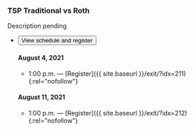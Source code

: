### TSP Traditional vs Roth  

Description pending

<ul class="usa-accordion">
<li>
  <button
    class="usa-accordion-button"
    aria-expanded="false"
    aria-controls="register-tsp-traditional-vs-roth">
    View schedule and register
  </button>
<div id="register-tsp-traditional-vs-roth" class="usa-accordion-content" markdown="1">

#### August 4, 2021

- 1:00 p.m. — [Register]({{ site.baseurl }}/exit/?idx=211){:rel="nofollow"}

#### August 11, 2021

- 1:00 p.m. — [Register]({{ site.baseurl }}/exit/?idx=212){:rel="nofollow"}

</div>
</li>
</ul>
